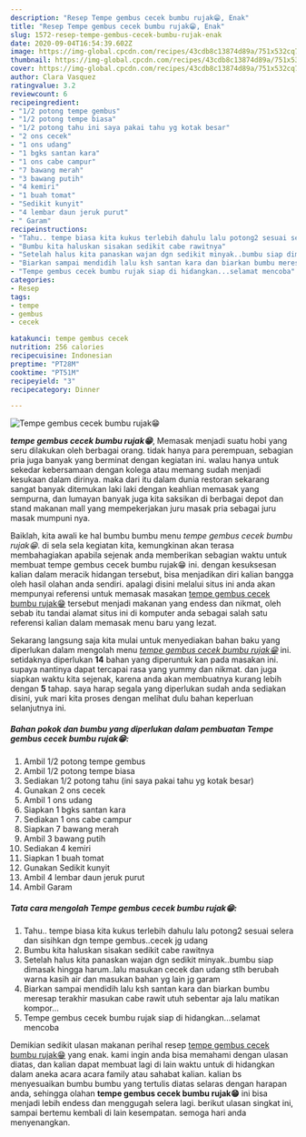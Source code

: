 ```yaml
---
description: "Resep Tempe gembus cecek bumbu rujak😁, Enak"
title: "Resep Tempe gembus cecek bumbu rujak😁, Enak"
slug: 1572-resep-tempe-gembus-cecek-bumbu-rujak-enak
date: 2020-09-04T16:54:39.602Z
image: https://img-global.cpcdn.com/recipes/43cdb8c13874d89a/751x532cq70/tempe-gembus-cecek-bumbu-rujak😁-foto-resep-utama.jpg
thumbnail: https://img-global.cpcdn.com/recipes/43cdb8c13874d89a/751x532cq70/tempe-gembus-cecek-bumbu-rujak😁-foto-resep-utama.jpg
cover: https://img-global.cpcdn.com/recipes/43cdb8c13874d89a/751x532cq70/tempe-gembus-cecek-bumbu-rujak😁-foto-resep-utama.jpg
author: Clara Vasquez
ratingvalue: 3.2
reviewcount: 6
recipeingredient:
- "1/2 potong tempe gembus"
- "1/2 potong tempe biasa"
- "1/2 potong tahu ini saya pakai tahu yg kotak besar"
- "2 ons cecek"
- "1 ons udang"
- "1 bgks santan kara"
- "1 ons cabe campur"
- "7 bawang merah"
- "3 bawang putih"
- "4 kemiri"
- "1 buah tomat"
- "Sedikit kunyit"
- "4 lembar daun jeruk purut"
- " Garam"
recipeinstructions:
- "Tahu.. tempe biasa kita kukus terlebih dahulu lalu potong2 sesuai selera dan sisihkan dgn tempe gembus..cecek jg udang"
- "Bumbu kita haluskan sisakan sedikit cabe rawitnya"
- "Setelah halus kita panaskan wajan dgn sedikit minyak..bumbu siap dimasak hingga harum..lalu masukan cecek dan udang stlh berubah warna kasih air dan masukan bahan yg lain jg garam"
- "Biarkan sampai mendidih lalu ksh santan kara dan biarkan bumbu meresap terakhir masukan cabe rawit utuh sebentar aja lalu matikan kompor..."
- "Tempe gembus cecek bumbu rujak siap di hidangkan...selamat mencoba"
categories:
- Resep
tags:
- tempe
- gembus
- cecek

katakunci: tempe gembus cecek 
nutrition: 256 calories
recipecuisine: Indonesian
preptime: "PT28M"
cooktime: "PT51M"
recipeyield: "3"
recipecategory: Dinner

---
```



![Tempe gembus cecek bumbu rujak😁](https://img-global.cpcdn.com/recipes/43cdb8c13874d89a/751x532cq70/tempe-gembus-cecek-bumbu-rujak😁-foto-resep-utama.jpg)

<b><i>tempe gembus cecek bumbu rujak😁</i></b>, Memasak menjadi suatu hobi yang seru dilakukan oleh berbagai orang. tidak hanya para perempuan, sebagian pria juga banyak yang berminat dengan kegiatan ini. walau hanya untuk sekedar kebersamaan dengan kolega atau memang sudah menjadi kesukaan dalam dirinya. maka dari itu dalam dunia restoran sekarang sangat banyak ditemukan laki laki dengan keahlian memasak yang sempurna, dan lumayan banyak juga kita saksikan di berbagai depot dan stand makanan mall yang mempekerjakan juru masak pria sebagai juru masak mumpuni nya.



Baiklah, kita awali ke hal bumbu bumbu menu <i>tempe gembus cecek bumbu rujak😁</i>. di sela sela kegiatan kita, kemungkinan akan terasa membahagiakan apabila sejenak anda memberikan sebagian waktu untuk membuat tempe gembus cecek bumbu rujak😁 ini. dengan kesuksesan kalian dalam meracik hidangan tersebut, bisa menjadikan diri kalian bangga oleh hasil olahan anda sendiri. apalagi disini melalui situs ini anda akan mempunyai referensi untuk memasak masakan <u>tempe gembus cecek bumbu rujak😁</u> tersebut menjadi makanan yang endess dan nikmat, oleh sebab itu tandai alamat situs ini di komputer anda sebagai salah satu referensi kalian dalam memasak menu baru yang lezat.


Sekarang langsung saja kita mulai untuk menyediakan bahan baku yang diperlukan dalam mengolah menu <u><i>tempe gembus cecek bumbu rujak😁</i></u> ini. setidaknya diperlukan <b>14</b> bahan yang diperuntuk kan pada masakan ini. supaya nantinya dapat tercapai rasa yang yummy dan nikmat. dan juga siapkan waktu kita sejenak, karena anda akan membuatnya kurang lebih dengan <b>5</b> tahap. saya harap segala yang diperlukan sudah anda sediakan disini, yuk mari kita proses dengan melihat dulu bahan keperluan selanjutnya ini.

<!--inarticleads1-->

##### Bahan pokok dan bumbu yang diperlukan dalam pembuatan Tempe gembus cecek bumbu rujak😁:

1. Ambil 1/2 potong tempe gembus
1. Ambil 1/2 potong tempe biasa
1. Sediakan 1/2 potong tahu (ini saya pakai tahu yg kotak besar)
1. Gunakan 2 ons cecek
1. Ambil 1 ons udang
1. Siapkan 1 bgks santan kara
1. Sediakan 1 ons cabe campur
1. Siapkan 7 bawang merah
1. Ambil 3 bawang putih
1. Sediakan 4 kemiri
1. Siapkan 1 buah tomat
1. Gunakan Sedikit kunyit
1. Ambil 4 lembar daun jeruk purut
1. Ambil  Garam




<!--inarticleads2-->

##### Tata cara mengolah Tempe gembus cecek bumbu rujak😁:

1. Tahu.. tempe biasa kita kukus terlebih dahulu lalu potong2 sesuai selera dan sisihkan dgn tempe gembus..cecek jg udang
1. Bumbu kita haluskan sisakan sedikit cabe rawitnya
1. Setelah halus kita panaskan wajan dgn sedikit minyak..bumbu siap dimasak hingga harum..lalu masukan cecek dan udang stlh berubah warna kasih air dan masukan bahan yg lain jg garam
1. Biarkan sampai mendidih lalu ksh santan kara dan biarkan bumbu meresap terakhir masukan cabe rawit utuh sebentar aja lalu matikan kompor...
1. Tempe gembus cecek bumbu rujak siap di hidangkan...selamat mencoba




Demikian sedikit ulasan makanan perihal resep <u>tempe gembus cecek bumbu rujak😁</u> yang enak. kami ingin anda bisa memahami dengan ulasan diatas, dan kalian dapat membuat lagi di lain waktu untuk di hidangkan dalam aneka acara acara family atau sahabat kalian. kalian bs menyesuaikan bumbu bumbu yang tertulis diatas selaras dengan harapan anda, sehingga olahan <b>tempe gembus cecek bumbu rujak😁</b> ini bisa menjadi lebih endess dan menggugah selera lagi. berikut ulasan singkat ini, sampai bertemu kembali di lain kesempatan. semoga hari anda menyenangkan.
